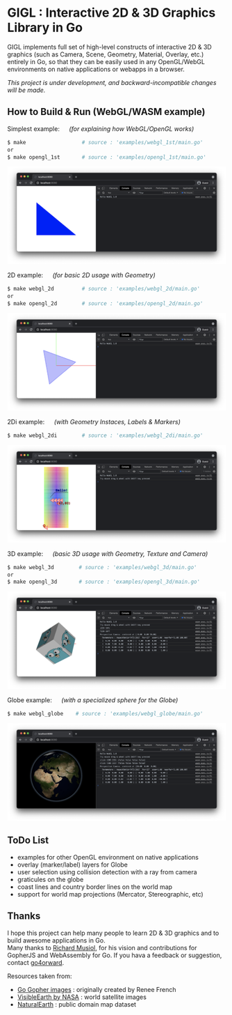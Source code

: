 # GIGL : Interactive 2D & 3D Graphics Library in Go

GIGL implements full set of high-level constructs of interactive 2D & 3D graphics 
(such as Camera, Scene, Geometry, Material, Overlay, etc.) entirely in Go, 
so that they can be easily used in any OpenGL/WebGL environments on native applications or webapps in a browser.

*This project is under development, and backward-incompatible changes will be made.*

## How to Build & Run (WebGL/WASM example)

Simplest example: &emsp; _(for explaining how WebGL/OpenGL works)_
```bash
$ make                  # source : 'examples/webgl_1st/main.go'
or
$ make opengl_1st       # source : 'examples/opengl_1st/main.go'
```
![webgl_1st_example result](examples/captured/xscreen_webgl1st.png)

2D example: &emsp; _(for basic 2D usage with Geometry)_
```bash
$ make webgl_2d         # source : 'examples/webgl_2d/main.go'
or
$ make opengl_2d        # source : 'examples/opengl_2d/main.go'
```
![webgl_2d_example result](examples/captured/xscreen_webgl2d.png)

2Di example: &emsp; _(with Geometry Instaces, Labels & Markers)_
```bash
$ make webgl_2di        # source : 'examples/webgl_2di/main.go'
```
![webgl_2d_example result](examples/captured/xscreen_webgl2di.png)

3D example: &emsp; _(basic 3D usage with Geometry, Texture and Camera)_
```bash
$ make webgl_3d        # source : 'examples/webgl_3d/main.go'
or
$ make opengl_3d       # source : 'examples/opengl_3d/main.go'
```
![webgl_3d_example result](examples/captured/xscreen_webgl3d.png)

Globe example: &emsp; _(with a specialized sphere for the Globe)_
```bash
$ make webgl_globe    # source : 'examples/webgl_globe/main.go'
```
![webgl_globe_example result](examples/captured/xscreen_webglglobe.png)

## ToDo List

- examples for other OpenGL environment on native applications
- overlay (marker/label) layers for Globe
- user selection using collision detection with a ray from camera
- graticules on the globe
- coast lines and country border lines on the world map
- support for world map projections (Mercator, Stereographic, etc)

## Thanks

I hope this project can help many people to learn 2D & 3D graphics and to build awesome applications in Go.  
Many thanks to [Richard Musiol](https://github.com/neelance), for his vision and contributions for GopherJS and WebAssembly for Go. If you hava a feedback or suggestion, contact [go4orward](https://github.com/go4orward).

Resources taken from:
- [Go Gopher images](https://golang.org/doc/gopher/) : originally created by Renee French
- [VisibleEarth by NASA](https://visibleearth.nasa.gov/collection/1484/blue-marble) : world satellite images
- [NaturalEarth](https://www.naturalearthdata.com/) : public domain map dataset
